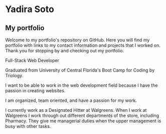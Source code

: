 # Yadira Soto

## My portfolio
Welcome to my portfolio's repository on GitHub. Here you will find my portfolio with links to my contact information and projects that I worked on. Thank you for stopping by and checking out my portfolio.

Full-Stack Web Developer

Graduated from University of Central Florida's Boot Camp for Coding by Triology.

I want to be able to work in the web development field because I have the passion in creating websites.

I am organized, team oriented, and have a passion for my work.

I currently work as a Designated Hitter at Walgreens. When I work at Walgreens I work through out different departments of the store, including Pharmacy. They give me managerial duties when the upper management is busy with other tasks.

